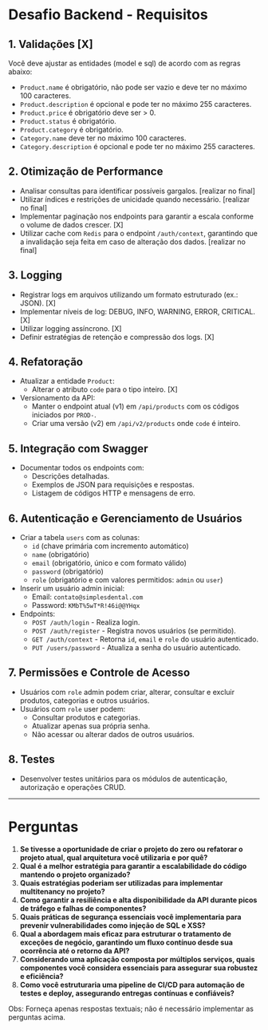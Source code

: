 # Desafio Backend - Requisitos

## 1. Validações [X]

Você deve ajustar as entidades (model e sql) de acordo com as regras abaixo: 

- `Product.name` é obrigatório, não pode ser vazio e deve ter no máximo 100 caracteres.
- `Product.description` é opcional e pode ter no máximo 255 caracteres.
- `Product.price` é obrigatório deve ser > 0.
- `Product.status` é obrigatório.
- `Product.category` é obrigatório.
- `Category.name` deve ter no máximo 100 caracteres.
- `Category.description` é opcional e pode ter no máximo 255 caracteres.

## 2. Otimização de Performance
- Analisar consultas para identificar possíveis gargalos. [realizar no final]
- Utilizar índices e restrições de unicidade quando necessário. [realizar no final]
- Implementar paginação nos endpoints para garantir a escala conforme o volume de dados crescer. [X]
- Utilizar cache com `Redis` para o endpoint `/auth/context`, garantindo que a invalidação seja feita em caso de alteração dos dados. [realizar no final]

## 3. Logging
- Registrar logs em arquivos utilizando um formato estruturado (ex.: JSON). [X]
- Implementar níveis de log: DEBUG, INFO, WARNING, ERROR, CRITICAL. [X]
- Utilizar logging assíncrono. [X]
- Definir estratégias de retenção e compressão dos logs. [X]

## 4. Refatoração
- Atualizar a entidade `Product`:
  - Alterar o atributo `code` para o tipo inteiro. [X]
- Versionamento da API:
  - Manter o endpoint atual (v1) em `/api/products` com os códigos iniciados por `PROD-`.
  - Criar uma versão (v2) em `/api/v2/products` onde `code` é inteiro.

## 5. Integração com Swagger
- Documentar todos os endpoints com:
  - Descrições detalhadas.
  - Exemplos de JSON para requisições e respostas.
  - Listagem de códigos HTTP e mensagens de erro.

## 6. Autenticação e Gerenciamento de Usuários
- Criar a tabela `users` com as colunas:
  - `id` (chave primária com incremento automático)
  - `name` (obrigatório)
  - `email` (obrigatório, único e com formato válido)
  - `password` (obrigatório)
  - `role` (obrigatório e com valores permitidos: `admin` ou `user`)
- Inserir um usuário admin inicial:
  - Email: `contato@simplesdental.com`
  - Password: `KMbT%5wT*R!46i@@YHqx`
- Endpoints:
  - `POST /auth/login` - Realiza login.
  - `POST /auth/register` - Registra novos usuários (se permitido).
  - `GET /auth/context` - Retorna `id`, `email` e `role` do usuário autenticado.
  - `PUT /users/password` - Atualiza a senha do usuário autenticado.

## 7. Permissões e Controle de Acesso
- Usuários com `role` admin podem criar, alterar, consultar e excluir produtos, categorias e outros usuários.
- Usuários com `role` user podem:
  - Consultar produtos e categorias.
  - Atualizar apenas sua própria senha.
  - Não acessar ou alterar dados de outros usuários.

## 8. Testes
- Desenvolver testes unitários para os módulos de autenticação, autorização e operações CRUD.

---

# Perguntas

1. **Se tivesse a oportunidade de criar o projeto do zero ou refatorar o projeto atual, qual arquitetura você utilizaria e por quê?**
2. **Qual é a melhor estratégia para garantir a escalabilidade do código mantendo o projeto organizado?**  
3. **Quais estratégias poderiam ser utilizadas para implementar multitenancy no projeto?**
4. **Como garantir a resiliência e alta disponibilidade da API durante picos de tráfego e falhas de componentes?**
5. **Quais práticas de segurança essenciais você implementaria para prevenir vulnerabilidades como injeção de SQL e XSS?**
5. **Qual a abordagem mais eficaz para estruturar o tratamento de exceções de negócio, garantindo um fluxo contínuo desde sua ocorrência até o retorno da API?**
5. **Considerando uma aplicação composta por múltiplos serviços, quais componentes você considera essenciais para assegurar sua robustez e eficiência?**
6. **Como você estruturaria uma pipeline de CI/CD para automação de testes e deploy, assegurando entregas contínuas e confiáveis?**

Obs: Forneça apenas respostas textuais; não é necessário implementar as perguntas acima.

